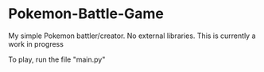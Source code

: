# Pokemon-Battle-Game
My simple Pokemon battler/creator. No external libraries.
This is currently a work in progress

To play, run the file "main.py"
